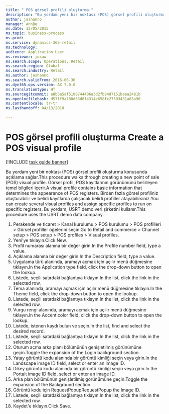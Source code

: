 ```yaml
--- 
title: " POS görsel profili oluşturma "
description: "Bu yordam yeni bir noktası (POS) görsel profili oluşturma konusunda açıklama sağlar."
author: jashanno
manager: AnnBe
ms.date: 12/05/2015
ms.topic: business-process
ms.prod: 
ms.service: dynamics-365-retail
ms.technology: 
audience: Application User
ms.reviewer: josaw
ms.search.scope: Operations, Retail
ms.search.region: Global
ms.search.industry: Retail
ms.author: jashanno
ms.search.validFrom: 2016-06-30
ms.dyn365.ops.version: AX 7.0.0
ms.translationtype: HT
ms.sourcegitcommit: a8b5a5af5108744406a3d2fb84d7151baea2481b
ms.openlocfilehash: d57ff9a780d33d8f4314e658fc27503431a83a90
ms.contentlocale: tr-tr
ms.lasthandoff: 04/13/2018

---
```

# <a name="create-a-pos-visual-profile"></a><span data-ttu-id="88ca9-103"> POS görsel profili oluşturma </span><span class="sxs-lookup"><span data-stu-id="88ca9-103">Create a POS visual profile</span></span> 

[!INCLUDE [task guide banner](../includes/task-guide-banner.md)]

<span data-ttu-id="88ca9-104">Bu yordam yeni bir noktası (POS) görsel profili oluşturma konusunda açıklama sağlar.</span><span class="sxs-lookup"><span data-stu-id="88ca9-104">This procedure walks through creating a new point of sale (POS) visual profile.</span></span> <span data-ttu-id="88ca9-105">Görsel profil, POS kayıtlarının görünümünü belirleyen temel bilgileri içerir.</span><span class="sxs-lookup"><span data-stu-id="88ca9-105">A visual profile contains basic information that determines the appearance of POS registers.</span></span> <span data-ttu-id="88ca9-106">Birden fazla görsel profiliniz oluşturabilir ve belirli kayıtlarda çalışacak belirli profiller atayabilirsiniz.</span><span class="sxs-lookup"><span data-stu-id="88ca9-106">You can create several visual profiles and assign specific profiles to run on specific registers.</span></span> <span data-ttu-id="88ca9-107">Bu yordam, USRT demo veri şirketini kullanır.</span><span class="sxs-lookup"><span data-stu-id="88ca9-107">This procedure uses the USRT demo data company.</span></span>

1. <span data-ttu-id="88ca9-108">Perakende ve ticaret > Kanal kurulumu > POS kurulumu > POS profilleri > Görsel profiller öğelerini seçin.</span><span class="sxs-lookup"><span data-stu-id="88ca9-108">Go to Retail and commerce > Channel setup > POS setup > POS profiles > Visual profiles.</span></span>
2. <span data-ttu-id="88ca9-109">Yeni'ye tıklayın.</span><span class="sxs-lookup"><span data-stu-id="88ca9-109">Click New.</span></span>
3. <span data-ttu-id="88ca9-110">Profil numarası alanına bir değer girin.</span><span class="sxs-lookup"><span data-stu-id="88ca9-110">In the Profile number field, type a value.</span></span>
4. <span data-ttu-id="88ca9-111">Açıklama alanına bir değer girin.</span><span class="sxs-lookup"><span data-stu-id="88ca9-111">In the Description field, type a value.</span></span>
5. <span data-ttu-id="88ca9-112">Uygulama türü alanında, aramayı açmak için açılır menü düğmesine tıklayın.</span><span class="sxs-lookup"><span data-stu-id="88ca9-112">In the Application type field, click the drop-down button to open the lookup.</span></span>
6. <span data-ttu-id="88ca9-113">Listede, seçili satırdaki bağlantıya tıklayın.</span><span class="sxs-lookup"><span data-stu-id="88ca9-113">In the list, click the link in the selected row.</span></span>
7. <span data-ttu-id="88ca9-114">Tema alanında, aramayı açmak için açılır menü düğmesine tıklayın.</span><span class="sxs-lookup"><span data-stu-id="88ca9-114">In the Theme field, click the drop-down button to open the lookup.</span></span>
8. <span data-ttu-id="88ca9-115">Listede, seçili satırdaki bağlantıya tıklayın.</span><span class="sxs-lookup"><span data-stu-id="88ca9-115">In the list, click the link in the selected row.</span></span>
9. <span data-ttu-id="88ca9-116">Vurgu rengi alanında, aramayı açmak için açılır menü düğmesine tıklayın.</span><span class="sxs-lookup"><span data-stu-id="88ca9-116">In the Accent color field, click the drop-down button to open the lookup.</span></span>
10. <span data-ttu-id="88ca9-117">Listede, istenen kaydı bulun ve seçin.</span><span class="sxs-lookup"><span data-stu-id="88ca9-117">In the list, find and select the desired record.</span></span>
11. <span data-ttu-id="88ca9-118">Listede, seçili satırdaki bağlantıya tıklayın.</span><span class="sxs-lookup"><span data-stu-id="88ca9-118">In the list, click the link in the selected row.</span></span>
12. <span data-ttu-id="88ca9-119">Oturum açma arka planı bölümünün genişletilmiş görünümüne geçin.</span><span class="sxs-lookup"><span data-stu-id="88ca9-119">Toggle the expansion of the Login background section.</span></span>
13. <span data-ttu-id="88ca9-120">Yatay görüntü kodu alanında bir görüntü kimliği seçin veya girin.</span><span class="sxs-lookup"><span data-stu-id="88ca9-120">In the Landscape image ID field, select or enter an image ID.</span></span>
14. <span data-ttu-id="88ca9-121">Dikey görüntü kodu alanında bir görüntü kimliği seçin veya girin.</span><span class="sxs-lookup"><span data-stu-id="88ca9-121">In the Portait image ID field, select or enter an image ID.</span></span>
15. <span data-ttu-id="88ca9-122">Arka plan bölümünün genişletilmiş görünümüne geçin.</span><span class="sxs-lookup"><span data-stu-id="88ca9-122">Toggle the expansion of the Background section.</span></span>
16. <span data-ttu-id="88ca9-123">Görüntü kodu için RequestPopup</span><span class="sxs-lookup"><span data-stu-id="88ca9-123">RequestPopup the Image ID.</span></span>
17. <span data-ttu-id="88ca9-124">Listede, seçili satırdaki bağlantıya tıklayın.</span><span class="sxs-lookup"><span data-stu-id="88ca9-124">In the list, click the link in the selected row.</span></span>
18. <span data-ttu-id="88ca9-125">Kaydet'e tıklayın.</span><span class="sxs-lookup"><span data-stu-id="88ca9-125">Click Save.</span></span>


